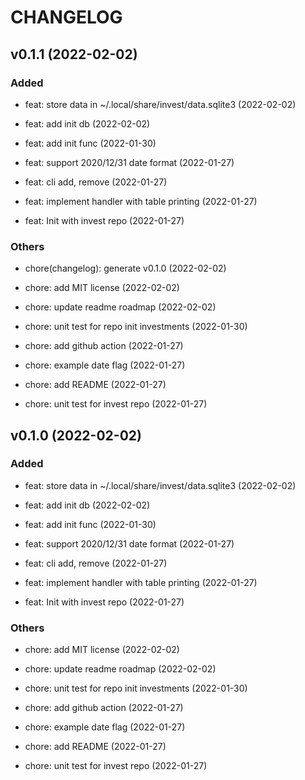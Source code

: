 # CHANGELOG

## v0.1.1 (2022-02-02)

### Added

- feat: store data in ~/.local/share/invest/data.sqlite3 (2022-02-02)

- feat: add init db (2022-02-02)

- feat: add init func (2022-01-30)

- feat: support 2020/12/31 date format (2022-01-27)

- feat: cli add, remove (2022-01-27)

- feat: implement handler with table printing (2022-01-27)

- feat: Init with invest repo (2022-01-27)

### Others

- chore(changelog): generate v0.1.0 (2022-02-02)

- chore: add MIT license (2022-02-02)

- chore: update readme roadmap (2022-02-02)

- chore: unit test for repo init investments (2022-01-30)

- chore: add github action (2022-01-27)

- chore: example date flag (2022-01-27)

- chore: add README (2022-01-27)

- chore: unit test for invest repo (2022-01-27)

## v0.1.0 (2022-02-02)

### Added

- feat: store data in ~/.local/share/invest/data.sqlite3 (2022-02-02)

- feat: add init db (2022-02-02)

- feat: add init func (2022-01-30)

- feat: support 2020/12/31 date format (2022-01-27)

- feat: cli add, remove (2022-01-27)

- feat: implement handler with table printing (2022-01-27)

- feat: Init with invest repo (2022-01-27)

### Others

- chore: add MIT license (2022-02-02)

- chore: update readme roadmap (2022-02-02)

- chore: unit test for repo init investments (2022-01-30)

- chore: add github action (2022-01-27)

- chore: example date flag (2022-01-27)

- chore: add README (2022-01-27)

- chore: unit test for invest repo (2022-01-27)
